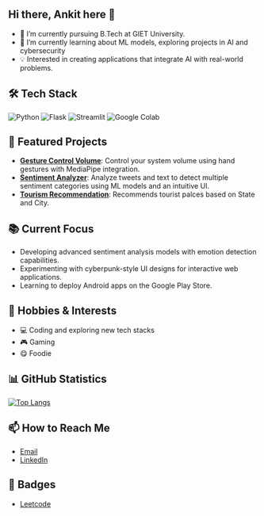 ## Hi there, Ankit here 👋

- 🔭 I’m currently pursuing B.Tech at GIET University.
- 🌱 I’m currently learning about ML models, exploring projects in AI and cybersecurity
- 💡 Interested in creating applications that integrate AI with real-world problems.

## 🛠️ Tech Stack
![Python](https://img.shields.io/badge/Python-3776AB?style=for-the-badge&logo=python&logoColor=white)
![Flask](https://img.shields.io/badge/Flask-000000?style=for-the-badge&logo=flask&logoColor=white)
![Streamlit](https://img.shields.io/badge/Streamlit-FF4B4B?style=for-the-badge&logo=streamlit&logoColor=white)
![Google Colab](https://img.shields.io/badge/Google%20Colab-F9AB00?style=for-the-badge&logo=google-colab&logoColor=white)

## 🚀 Featured Projects
- **[Gesture Control Volume](https://github.com/Ankit-iq/Gesture-control-volume)**: Control your system volume using hand gestures with MediaPipe integration.
- **[Sentiment Analyzer](https://github.com/Ankit-iq/sentiment-analysis-app)**: Analyze tweets and text to detect multiple sentiment categories using ML models and an intuitive UI.
- **[Tourism Recommendation](https://github.com/Ankit-iq/tourism-recommendation)**: Recommends tourist palces based on State and City.

## 📚 Current Focus
- Developing advanced sentiment analysis models with emotion detection capabilities.
- Experimenting with cyberpunk-style UI designs for interactive web applications.
- Learning to deploy Android apps on the Google Play Store.

## 🎨 Hobbies & Interests
- 💻 Coding and exploring new tech stacks
- 🎮 Gaming
- 😋 Foodie

## 📊 GitHub Statistics
[![Top Langs](https://github-readme-stats.vercel.app/api/top-langs/?username=Ankit-iq&layout=compact&theme=dark)](https://github.com/Ankit-iq/github-readme-stats)

## 📫 How to Reach Me
- [Email](mailto:bhuyanankit048@gmail.com)
- [LinkedIn](https://linkedin.com/in/ankit-kumar-bhuyan-537740279)

## 🏅 Badges
- [Leetcode](https://leetcode.com/medal/?showImg=0&id=4935666&isLevel=false)
